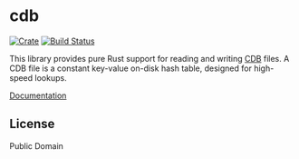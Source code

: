 cdb
====

[![Crate](https://img.shields.io/crates/v/cdb.svg)](https://crates.io/crates/cdb)
[![Build Status](https://travis-ci.org/bruceg/cdb-rs.svg?branch=master)](https://travis-ci.org/bruceg/cdb-rs)

This library provides pure Rust support for reading and writing
[CDB][cdb] files.  A CDB file is a constant key-value on-disk hash
table, designed for high-speed lookups.

[cdb]: http://cr.yp.to/cdb.html

[Documentation](https://docs.rs/cdb)

## License

Public Domain

